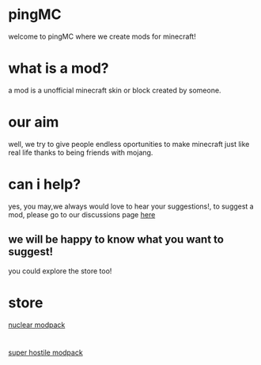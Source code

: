 # pingMC
welcome to pingMC where we create mods for minecraft!
# what is a mod?
a mod is a unofficial minecraft skin or block created by someone.
# our aim
well, we try to give people endless oportunities to make minecraft just like real life thanks to being friends with mojang.
# can i help?
yes, you may,we always would love to hear your suggestions!, to suggest a mod, please go to our discussions page [here](https://github.com/reter695/pingMC/discussions)
## we will be happy to know what you want to suggest!
you could explore the store too!
# store 
 [nuclear modpack](https://www.curseforge.com/minecraft/modpacks/nukestuffs/download?client=y)
#  
[super hostile modpack](https://www.curseforge.com/minecraft/modpacks/super-hostile-modpack/download?client=y)
